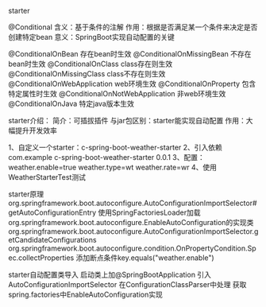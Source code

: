 starter

@Conditional
    含义：基于条件的注解
    作用：根据是否满足某一个条件来决定是否创建特定bean
    意义：SpringBoot实现自动配置的关键

@ConditionalOnBean           存在bean时生效
@ConditionalOnMissingBean    不存在bean时生效
@ConditionalOnClass            class存在则生效
@ConditionalOnMissingClass     class不存在则生效
@ConditionalOnWebApplication   web环境生效
@ConditionalOnProperty         包含特定属性时生效
@ConditionalOnNotWebApplication  非web环境生效
@ConditionalOnJava                特定java版本生效     


starter介绍：
    简介：可插拔插件
    与jar包区别：starter能实现自动配置
    作用：大幅提升开发效率


1、自定义一个starter：c-spring-boot-weather-starter
2、引入依赖
    <dependency>
        <groupId>com.example</groupId>
        <artifactId>c-spring-boot-weather-starter</artifactId>
        <version>0.0.1</version>
    </dependency>
3、配置：
    weather.enable=true
    weather.type=wt
    weather.rate=wr
4、使用WeatherStarterTest测试

starter原理
org.springframework.boot.autoconfigure.AutoConfigurationImportSelector#getAutoConfigurationEntry
    使用SpringFactoriesLoader加载org.springframework.boot.autoconfigure.EnableAutoConfiguration的实现类
    org.springframework.boot.autoconfigure.AutoConfigurationImportSelector.getCandidateConfigurations
        org.springframework.boot.autoconfigure.condition.OnPropertyCondition.Spec.collectProperties 添加断点条件key.equals("weather.enable")

starter自动配置类导入
    启动类上加@SpringBootApplication
    引入AutoConfigurationImportSelector
    在ConfigurationClassParser中处理
    获取spring.factories中EnableAutoConfiguration实现



